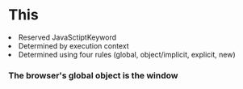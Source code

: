 <h1>This</h1>
<li>Reserved JavaSctiptKeyword
<li>Determined by execution context</li>
<li>Determined using four rules (global, object/implicit, explicit, new)</li>

<h3>The browser's global object is the window</h3>

